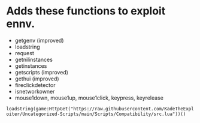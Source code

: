 # Adds these functions to exploit ennv.
- getgenv (improved)
- loadstring
- request
- getnilinstances
- getinstances
- getscripts (improved)
- gethui (improved)
- fireclickdetector
- isnetworkowner
- mouse1down, mouse1up, mouse1click, keypress, keyrelease

`loadstring(game:HttpGet("https://raw.githubusercontent.com/KadeTheExploiter/Uncategorized-Scripts/main/Scripts/Compatibility/src.lua"))()`
